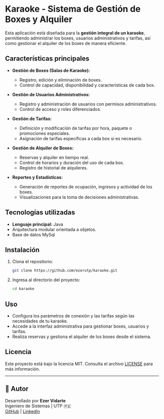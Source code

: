 # Karaoke - Sistema de Gestión de Boxes y Alquiler

Esta aplicación está diseñada para la **gestión integral de un karaoke**, permitiendo administrar los boxes, usuarios administrativos y tarifas, así como gestionar el alquiler de los boxes de manera eficiente.

## Características principales

- **Gestión de Boxes (Salas de Karaoke):**
  - Registro, edición y eliminación de boxes.
  - Control de capacidad, disponibilidad y características de cada box.

- **Gestión de Usuarios Administrativos:**
  - Registro y administración de usuarios con permisos administrativos.
  - Control de acceso y roles diferenciados.

- **Gestión de Tarifas:**
  - Definición y modificación de tarifas por hora, paquete o promociones especiales.
  - Asignación de tarifas específicas a cada box si es necesario.

- **Gestión de Alquiler de Boxes:**
  - Reservas y alquiler en tiempo real.
  - Control de horarios y duración del uso de cada box.
  - Registro de historial de alquileres.

- **Reportes y Estadísticas:**
  - Generación de reportes de ocupación, ingresos y actividad de los boxes.
  - Visualizaciones para la toma de decisiones administrativas.

## Tecnologías utilizadas

- **Lenguaje principal:** Java
- Arquitectura modular orientada a objetos.
- Base de datos MySql

## Instalación

1. Clona el repositorio:
   ```bash
   git clone https://github.com/ezerutp/karaoke.git
   ```
2. Ingresa al directorio del proyecto:
   ```bash
   cd karaoke
   ```

## Uso

- Configura los parámetros de conexión y las tarifas según las necesidades de tu karaoke.
- Accede a la interfaz administrativa para gestionar boxes, usuarios y tarifas.
- Realiza reservas y gestiona el alquiler de los boxes desde el sistema.

## Licencia

Este proyecto está bajo la licencia MIT. Consulta el archivo [LICENSE](LICENSE) para más información.

---

## 🧠 Autor

Desarrollado por **Ezer Vidarte**  
Ingeniero de Sistemas | UTP 🇵🇪  
[GitHub](https://github.com/ezerutp) | [LinkedIn](https://www.linkedin.com/in/ezervidarte)
